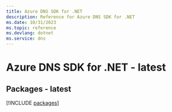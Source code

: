 ```yaml
---
title: Azure DNS SDK for .NET
description: Reference for Azure DNS SDK for .NET
ms.date: 10/31/2023
ms.topic: reference
ms.devlang: dotnet
ms.service: dns
---
```

# Azure DNS SDK for .NET - latest
## Packages - latest
[!INCLUDE [packages](dns-index.md)]